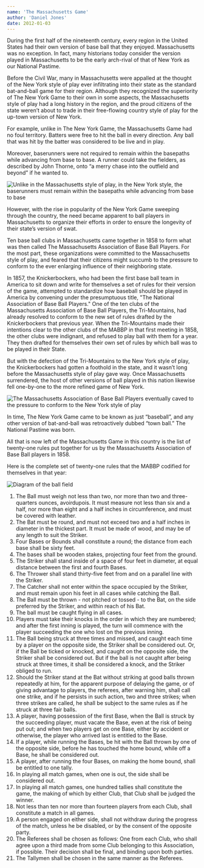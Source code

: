 ```yaml
---
name: 'The Massachusetts Game'
author: 'Daniel Jones'
date: 2012-01-03
---
```


During the first half of the nineteenth century, every region in the United States had their own version of base ball that they enjoyed. Massachusetts was no exception. In fact, many historians today consider the version played in Massachusetts to be the early arch-rival of that of New York as our National Pastime.

Before the Civil War, many in Massachusetts were appalled at the thought of the New York style of play ever infiltrating into their state as the standard bat-and-ball game for their region. Although they recognized the superiority of The New York Game to their own in some aspects, the Massachusetts style of play had a long history in the region, and the proud citizens of the state weren’t about to trade in their free-flowing country style of play for the up-town version of New York.

For example, unlike in The New York Game, the Massachusetts Game had no foul territory. Batters were free to hit the ball in every direction. Any ball that was hit by the batter was considered to be live and in play.

Moreover, baserunners were not required to remain within the basepaths while advancing from base to base. A runner could take the fielders, as described by John Thorne, onto “a merry chase into the outfield and beyond” if he wanted to.

![Unlike in the Massachusetts style of play, in the New York style, the baserunners must remain within the basepaths while advancing from base to base](/public/content/massachusetts-running.png)

However, with the rise in popularity of the New York Game sweeping through the country, the need became apparent to ball players in Massachusetts to organize their efforts in order to ensure the longevity of their state’s version of swat.

Ten base ball clubs in Massachusetts came together in 1858 to form what was then called The Massachusetts Association of Base Ball Players. For the most part, these organizations were committed to the Massachusetts style of play, and feared that their citizens might succumb to the pressure to conform to the ever enlarging influence of their neighboring state.

In 1857, the Knickerbockers, who had been the first base ball team in America to sit down and write for themselves a set of rules for their version of the game, attempted to standardize how baseball should be played in America by convening under the presumptuous title, "The National Association of Base Ball Players." One of the ten clubs of the Massachusetts Association of Base Ball Players, the Tri-Mountains, had already resolved to conform to the new set of rules drafted by the Knickerbockers that previous year. When the Tri-Mountains made their intentions clear to the other clubs of the MABBP in that first meeting in 1858, the other clubs were indignant, and refused to play ball with them for a year. They then drafted for themselves their own set of rules by which ball was to be played in their State.

But with the defection of the Tri-Mountains to the New York style of play, the Knickerbockers had gotten a foothold in the state, and it wasn’t long before the Massachusetts style of play gave way. Once Massachusetts surrendered, the host of other versions of ball played in this nation likewise fell one-by-one to the more refined game of New York.

![The Massachusetts Association of Base Ball Players eventually caved to the pressure to conform to the New York style of play](/public/content/massachusetts-association.png)

In time, The New York Game came to be known as just “baseball”, and any other version of bat-and-ball was retroactively dubbed “town ball.” The National Pastime was born.

All that is now left of the Massachusetts Game in this country is the list of twenty-one rules put together for us by the Massachusetts Association of Base Ball players in 1858.

Here is the complete set of twenty-one rules that the MABBP codified for themselves in that year:

![Diagram of the ball field](/public/content/massachusetts-rules.jpg)

1. The Ball must weigh not less than two, nor more than two and three-quarters ounces, avoirdupois. It must measure not less than six and a half, nor more than eight and a half inches in circumference, and must be covered with leather.
2. The Bat must be round, and must not exceed two and a half inches in diameter in the thickest part. It must be made of wood, and may be of any length to suit the Striker.
3. Four Bases or Bounds shall constitute a round; the distance from each base shall be sixty feet.
4. The bases shall be wooden stakes, projecting four feet from the ground.
5. The Striker shall stand inside of a space of four feet in diameter, at equal distance between the first and fourth Bases.
6. The Thrower shall stand thirty-five feet from and on a parallel line with the Striker.
7. The Catcher shall not enter within the space occupied by the Striker, and must remain upon his feet in all cases while catching the Ball.
8. The Ball must be thrown - not pitched or tossed - to the Bat, on the side preferred by the Striker, and within reach of his Bat.
9. The ball must be caught flying in all cases.
10. Players must take their knocks in the order in which they are numbered; and after the first inning is played, the turn will commence with the player succeeding the one who lost on the previous inning.
11. The Ball being struck at three times and missed, and caught each time by a player on the opposite side, the Striker shall be considered out. Or, if the Ball be ticked or knocked, and caught on the opposite side, the Striker shall be considered out. But if the ball is not caught after being struck at three times, it shall be considered a knock, and the Striker obliged to run.
12. Should the Striker stand at the Bat without striking at good balls thrown repeatedly at him, for the apparent purpose of delaying the game, or of giving advantage to players, the referees, after warning him, shall call one strike, and if he persists in such action, two and three strikes; when three strikes are called, he shall be subject to the same rules as if he struck at three fair balls.
13. A player, having possession of the first Base, when the Ball is struck by the succeeding player, must vacate the Base, even at the risk of being put out; and when two players get on one Base, either by accident or otherwise, the player who arrived last is entitled to the Base.
14. If a player, while running the Bases, be hit with the Ball thrown by one of the opposite side, before he has touched the home bound, while off a Base, he shall be considered out.
15. A player, after running the four Bases, on making the home bound, shall be entitled to one tally.
16. In playing all match games, when one is out, the side shall be considered out.
17. In playing all match games, one hundred tallies shall constitute the game, the making of which by either Club, that Club shall be judged the winner.
18. Not less than ten nor more than fourteen players from each Club, shall constitute a match in all games.
19. A person engaged on either side, shall not withdraw during the progress of the match, unless he be disabled, or by the consent of the opposite party.
20. The Referees shall be chosen as follows: One from each Club, who shall agree upon a third made from some Club belonging to this Association, if possible. Their decision shall be final, and binding upon both parties.
21. The Tallymen shall be chosen in the same manner as the Referees.
